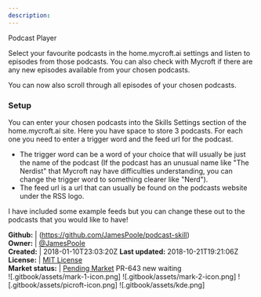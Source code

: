 ```yaml
---
description: 
---
```

Podcast Player

Select your favourite podcasts in the home.mycroft.ai settings and listen to episodes from those podcasts.
You can also check with Mycroft if there are any new episodes available from your chosen podcasts.

You can now also scroll through all episodes of your chosen podcasts.

### Setup
You can enter your chosen podcasts into the Skills Settings section of the home.mycroft.ai site.
Here you have space to store 3 podcasts. For each one you need to enter a trigger word and the feed
url for the podcast.
- The trigger word can be a word of your choice that will usually be just the name
of the podcast (If the podcast has an unusual name like "The Nerdist" that Mycroft nay have difficulties understanding,
you can change the trigger word to something clearer like "Nerd").
- The feed url is a url that can usually be found on the podcasts website under the RSS logo.

I have included some example feeds but you can change these out to the podcasts that you would like to have!

**Github:** | (https://github.com/JamesPoole/podcast-skill)  
**Owner:** | [@JamesPoole](https://github.com/JamesPoole)  
**Created:** | 2018-01-10T23:03:20Z  **Last updated:** 2018-10-21T19:21:06Z  
**License:** | [MIT License](https://api.github.com/licenses/mit)  
**Market status:** | [Pending Market](https://market.mycroft.ai/skill/) PR-643 new waiting  
 ![.gitbook/assets/mark-1-icon.png]  ![.gitbook/assets/mark-2-icon.png]  ![.gitbook/assets/picroft-icon.png]  ![.gitbook/assets/kde.png]  
